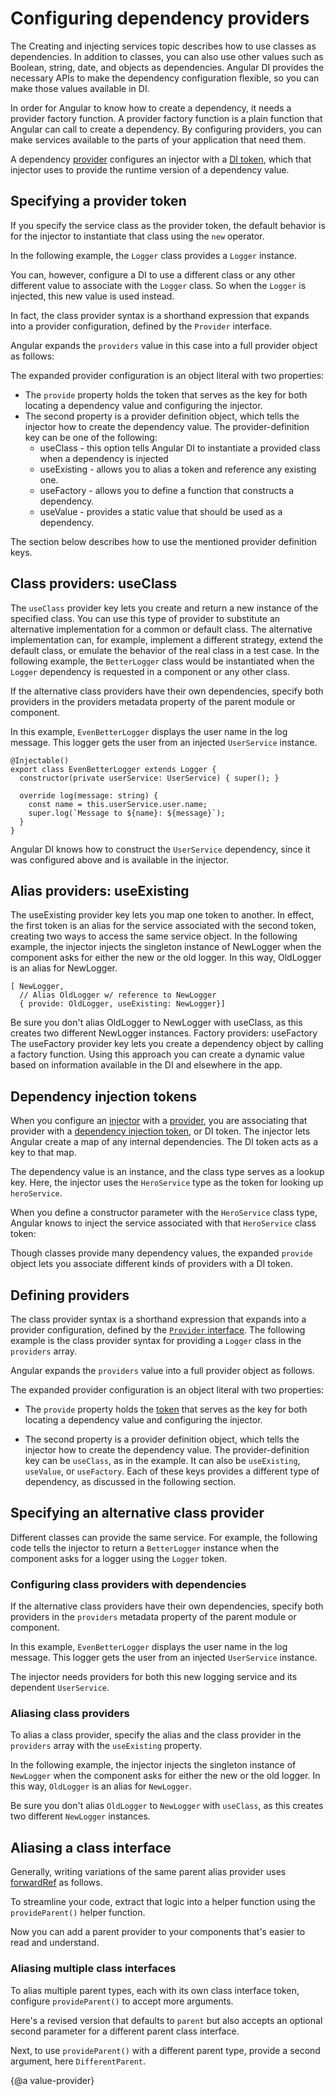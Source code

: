 # Configuring dependency providers

The Creating and injecting services topic describes how to use classes as dependencies. In addition to classes, you can also use other values such as Boolean, string, date, and objects as dependencies. Angular DI provides the necessary APIs to make the dependency configuration flexible, so you can make those values available in DI.

<comment>
In order for Angular to know how to create a dependency, it needs a provider factory function. A provider factory function is a plain function that Angular can call to create a dependency. By configuring providers, you can make services available to the parts of your application that need them.

A dependency [provider](guide/glossary#provider) configures an injector with a [DI token](guide/glossary#di-token), which that injector uses to provide the runtime version of a dependency value.


## Specifying a provider token

If you specify the service class as the provider token, the default behavior is for the injector to instantiate that class using the `new` operator.

In the following example, the `Logger` class provides a `Logger` instance.

<code-example path="dependency-injection/src/app/providers.component.ts" region="providers-logger"></code-example>

You can, however, configure a DI to use a different class or any other different value to associate with the `Logger` class. So when the `Logger` is injected, this new value is used instead.

In fact, the class provider syntax is a shorthand expression that expands into a provider configuration, defined by the `Provider` interface.

Angular expands the `providers` value in this case into a full provider object as follows:

<code-example path="dependency-injection/src/app/providers.component.ts" region="providers-3" ></code-example>

The expanded provider configuration is an object literal with two properties:
- The `provide` property holds the token that serves as the key for both locating a dependency value and configuring the injector.
- The second property is a provider definition object, which tells the injector how to create the dependency value. The provider-definition key can be one of the following:
    - useClass - this option tells Angular DI to instantiate a provided class when a dependency is injected
    - useExisting - allows you to alias a token and reference any existing one.
    - useFactory - allows you to define a function that constructs a dependency.
    - useValue - provides a static value that should be used as a dependency.

The section below describes how to use the mentioned provider definition keys.

<comment>
<a id="token"></a>
<a id="injection-token"></a>

## Class providers: useClass
The `useClass` provider key lets you create and return a new instance of the specified class.
You can use this type of provider to substitute an alternative implementation for a common or default class. The alternative implementation can, for example, implement a different strategy, extend the default class, or emulate the behavior of the real class in a test case.
In the following example, the `BetterLogger` class would be instantiated when the `Logger` dependency is requested in a component or any other class.

<code-example path="dependency-injection/src/app/providers.component.ts" region="providers-4" ></code-example>

<a id="class-provider-dependencies"></a>

If the alternative class providers have their own dependencies, specify both providers in the providers metadata property of the parent module or component.

<code-example path="dependency-injection/src/app/providers.component.ts" region="providers-5"></code-example>

In this example, `EvenBetterLogger` displays the user name in the log message. This logger gets the user from an injected `UserService` instance.
```
@Injectable()
export class EvenBetterLogger extends Logger {
  constructor(private userService: UserService) { super(); }

  override log(message: string) {
    const name = this.userService.user.name;
    super.log(`Message to ${name}: ${message}`);
  }
}
```
Angular DI knows how to construct the `UserService` dependency, since it was configured above and is available in the injector.

## Alias providers: useExisting

The useExisting provider key lets you map one token to another. In effect, the first token is an alias for the service associated with the second token, creating two ways to access the same service object.
In the following example, the injector injects the singleton instance of NewLogger when the component asks for either the new or the old logger. In this way, OldLogger is an alias for NewLogger.
```
[ NewLogger,
  // Alias OldLogger w/ reference to NewLogger
  { provide: OldLogger, useExisting: NewLogger}]
```
Be sure you don't alias OldLogger to NewLogger with useClass, as this creates two different NewLogger instances.
Factory providers: useFactory
The useFactory provider key lets you create a dependency object by calling a factory function. Using this approach you can create a dynamic value based on information available in the DI and elsewhere in the app.


## Dependency injection tokens

When you configure an [injector](guide/glossary#injector) with a [provider](guide/glossary#provider), you are associating that provider with a [dependency injection token](guide/glossary#di-token), or DI token.
The injector lets Angular create a map of any internal dependencies.
The DI token acts as a key to that map.

The dependency value is an instance, and the class type serves as a lookup key.
Here, the injector uses the `HeroService` type as the token for looking up `heroService`.

<code-example header="src/app/injector.component.ts" path="dependency-injection/src/app/injector.component.ts" region="get-hero-service"></code-example>

When you define a constructor parameter with the `HeroService` class type, Angular knows to inject the service associated with that `HeroService` class token:

<code-example header="src/app/heroes/hero-list.component.ts" path="dependency-injection/src/app/heroes/hero-list.component.ts" region="ctor-signature"></code-example>

Though classes provide many dependency values, the expanded `provide` object lets you associate different kinds of providers with a DI token.

<a id="provide"></a>

## Defining providers

The class provider syntax is a shorthand expression that expands into a provider configuration, defined by the [`Provider` interface](api/core/Provider).
The following example is the class provider syntax for providing a `Logger` class in the `providers` array.

<code-example path="dependency-injection/src/app/providers.component.ts" region="providers-logger"></code-example>

Angular expands the `providers` value into a full provider object as follows.

<code-example path="dependency-injection/src/app/providers.component.ts" region="providers-3" ></code-example>

The expanded provider configuration is an object literal with two properties:

*   The `provide` property holds the [token](#token) that serves as the key for both locating a dependency value and configuring the injector.

*   The second property is a provider definition object, which tells the injector how to create the dependency value.
    The provider-definition key can be `useClass`, as in the example.
    It can also be `useExisting`, `useValue`, or `useFactory`.
    Each of these keys provides a different type of dependency, as discussed in the following section.

<a id="class-provider"></a>

## Specifying an alternative class provider

Different classes can provide the same service.
For example, the following code tells the injector to return a `BetterLogger` instance when the component asks for a logger using the `Logger` token.

<code-example path="dependency-injection/src/app/providers.component.ts" region="providers-4" ></code-example>

<a id="class-provider-dependencies"></a>

### Configuring class providers with dependencies

If the alternative class providers have their own dependencies, specify both providers in the `providers` metadata property of the parent module or component.

<code-example path="dependency-injection/src/app/providers.component.ts" region="providers-5"></code-example>

In this example, `EvenBetterLogger` displays the user name in the log message.
This logger gets the user from an injected `UserService` instance.

<code-example path="dependency-injection/src/app/providers.component.ts" region="EvenBetterLogger"></code-example>

The injector needs providers for both this new logging service and its dependent `UserService`.

<a id="aliased-class-providers"></a>

### Aliasing class providers

To alias a class provider, specify the alias and the class provider in the `providers` array with the `useExisting` property.

In the following example, the injector injects the singleton instance of `NewLogger` when the component asks for either the new or the old logger.
In this way, `OldLogger` is an alias for `NewLogger`.

<code-example path="dependency-injection/src/app/providers.component.ts" region="providers-6b"></code-example>

Be sure you don't alias `OldLogger` to `NewLogger` with `useClass`, as this creates two different `NewLogger` instances.

<a id="provideparent"></a>

## Aliasing a class interface

Generally, writing variations of the same parent alias provider uses [forwardRef](guide/dependency-injection-in-action#forwardref) as follows.

<code-example header="dependency-injection-in-action/src/app/parent-finder.component.ts" path="dependency-injection-in-action/src/app/parent-finder.component.ts" region="alex-providers"></code-example>

To streamline your code, extract that logic into a helper function using the `provideParent()` helper function.

<code-example header="dependency-injection-in-action/src/app/parent-finder.component.ts" path="dependency-injection-in-action/src/app/parent-finder.component.ts" region="provide-the-parent"></code-example>

Now you can add a parent provider to your components that's easier to read and understand.

<code-example header="dependency-injection-in-action/src/app/parent-finder.component.ts" path="dependency-injection-in-action/src/app/parent-finder.component.ts" region="alice-providers"></code-example>

### Aliasing multiple class interfaces

To alias multiple parent types, each with its own class interface token, configure `provideParent()` to accept more arguments.

Here's a revised version that defaults to `parent` but also accepts an optional second parameter for a different parent class interface.

<code-example header="dependency-injection-in-action/src/app/parent-finder.component.ts" path="dependency-injection-in-action/src/app/parent-finder.component.ts" region="provide-parent"></code-example>

Next, to use `provideParent()` with a different parent type, provide a second argument, here `DifferentParent`.

<code-example header="dependency-injection-in-action/src/app/parent-finder.component.ts" path="dependency-injection-in-action/src/app/parent-finder.component.ts" region="beth-providers"></code-example>


{@a value-provider}
